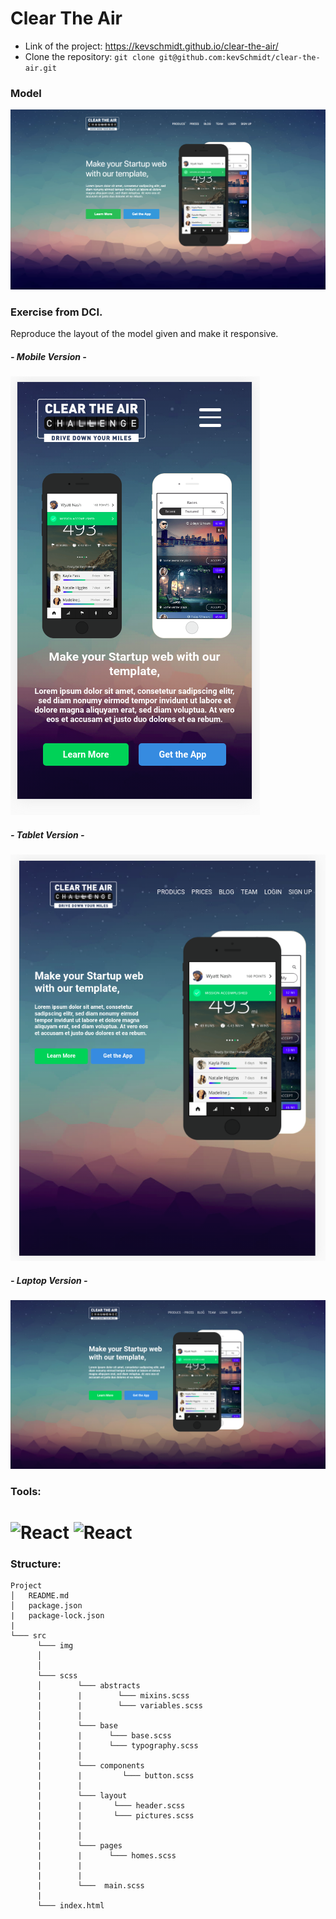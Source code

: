 # Clear The Air

- Link of the project: https://kevschmidt.github.io/clear-the-air/
- Clone the repository: ``` git clone git@github.com:kevSchmidt/clear-the-air.git ```

### Model
![](./image/homepage.png)

### Exercise from DCI.
Reproduce the layout of the model given and make it responsive.

##### - Mobile Version -
![](./image/phone.png)
##### - Tablet Version -
![](./image/ipad.png)
##### - Laptop Version -
![](./image/computer.png)

### Tools:
<h1>
<img src="https://imgur.com/T1TApg1.png" alt="React" width="20%">
<img src="https://imgur.com/plyrZV7.png" alt="React" width="10%">
</h1>

### Structure:
```
Project
│   README.md
│   package.json
|   package-lock.json
|
└─── src
      └─── img
      │  
      │  
      └─── scss
      │        └─── abstracts
      |        |        └─── mixins.scss
      |        |        └─── variables.scss 
      │        |
      |        └─── base
      |        |      └─── base.scss
      |        |      └─── typography.scss
      |        |
      |        └─── components
      |        |         └─── button.scss
      |        |
      |        └─── layout
      |        |       └─── header.scss
      |        |       └─── pictures.scss
      |        |  
      |        |  
      |        └─── pages
      |        |      └─── homes.scss
      |        |
      |        |
      |        └───  main.scss
      |
      └─── index.html
```

